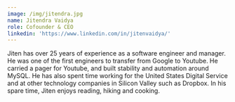```yaml
---
image: /img/jitendra.jpg
name: Jitendra Vaidya
role: Cofounder & CEO
linkedin: 'https://www.linkedin.com/in/jitenvaidya/'
---
```

Jiten has over 25 years of experience as a software engineer and manager. He was one of the first engineers to transfer from Google to Youtube. He carried a pager for Youtube, and built stability and automation around MySQL. He has also spent time working for the United States Digital Service and at other technology companies in Silicon Valley such as Dropbox. In his spare time, Jiten enjoys reading, hiking and cooking.
